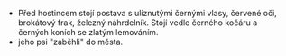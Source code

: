 - Před hostincem stojí postava s ulíznutými černými vlasy, červené oči, brokátový frak, železný náhrdelník. Stojí vedle černého kočáru a černých koních se zlatým lemováním.
- jeho psi "zaběhli" do města.